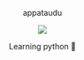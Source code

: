 
  
</p>
<p align="center">
    appataudu

<p align="center">  
<img src="https://komarev.com/ghpvc/?username=appataudu&color=grey">

<p align="center">  
Learning python 🐍
